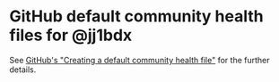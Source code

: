 # GitHub default community health files for @jj1bdx

See [GitHub's "Creating a default community health file"](https://docs.github.com/en/communities/setting-up-your-project-for-healthy-contributions/creating-a-default-community-health-file) for the further details.

